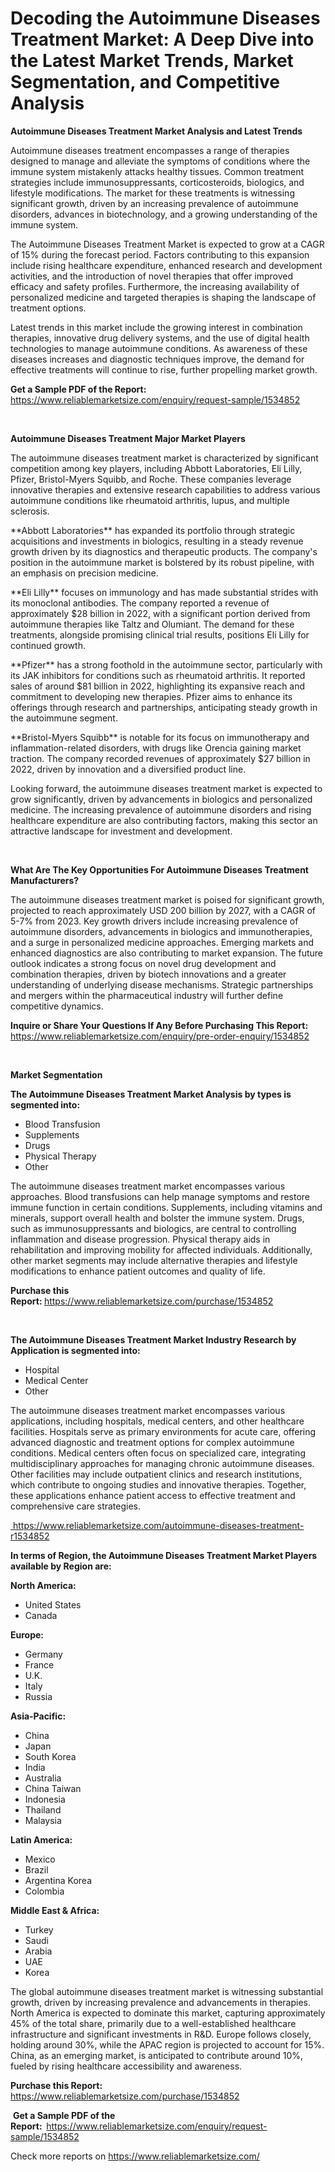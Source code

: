 <p><h1>Decoding the Autoimmune Diseases Treatment Market: A Deep Dive into the Latest Market Trends, Market Segmentation, and Competitive Analysis</h1></p><p><strong>Autoimmune Diseases Treatment Market Analysis and Latest Trends</strong></p>
<p><p>Autoimmune diseases treatment encompasses a range of therapies designed to manage and alleviate the symptoms of conditions where the immune system mistakenly attacks healthy tissues. Common treatment strategies include immunosuppressants, corticosteroids, biologics, and lifestyle modifications. The market for these treatments is witnessing significant growth, driven by an increasing prevalence of autoimmune disorders, advances in biotechnology, and a growing understanding of the immune system. </p><p>The Autoimmune Diseases Treatment Market is expected to grow at a CAGR of 15% during the forecast period. Factors contributing to this expansion include rising healthcare expenditure, enhanced research and development activities, and the introduction of novel therapies that offer improved efficacy and safety profiles. Furthermore, the increasing availability of personalized medicine and targeted therapies is shaping the landscape of treatment options. </p><p>Latest trends in this market include the growing interest in combination therapies, innovative drug delivery systems, and the use of digital health technologies to manage autoimmune conditions. As awareness of these diseases increases and diagnostic techniques improve, the demand for effective treatments will continue to rise, further propelling market growth.</p></p>
<p><strong>Get a Sample PDF of the Report:&nbsp;</strong> <a href="https://www.reliablemarketsize.com/enquiry/request-sample/1534852?utm_campaign=2458&utm_medium=2&utm_source=Github&utm_content=ia&utm_term=03032025&utm_id=autoimmune-diseases-treatment">https://www.reliablemarketsize.com/enquiry/request-sample/1534852</a></p>
<p>&nbsp;</p>
<p><strong>Autoimmune Diseases Treatment Major Market Players</strong></p>
<p><p>The autoimmune diseases treatment market is characterized by significant competition among key players, including Abbott Laboratories, Eli Lilly, Pfizer, Bristol-Myers Squibb, and Roche. These companies leverage innovative therapies and extensive research capabilities to address various autoimmune conditions like rheumatoid arthritis, lupus, and multiple sclerosis.</p><p>**Abbott Laboratories** has expanded its portfolio through strategic acquisitions and investments in biologics, resulting in a steady revenue growth driven by its diagnostics and therapeutic products. The company's position in the autoimmune market is bolstered by its robust pipeline, with an emphasis on precision medicine.</p><p>**Eli Lilly** focuses on immunology and has made substantial strides with its monoclonal antibodies. The company reported a revenue of approximately $28 billion in 2022, with a significant portion derived from autoimmune therapies like Taltz and Olumiant. The demand for these treatments, alongside promising clinical trial results, positions Eli Lilly for continued growth.</p><p>**Pfizer** has a strong foothold in the autoimmune sector, particularly with its JAK inhibitors for conditions such as rheumatoid arthritis. It reported sales of around $81 billion in 2022, highlighting its expansive reach and commitment to developing new therapies. Pfizer aims to enhance its offerings through research and partnerships, anticipating steady growth in the autoimmune segment.</p><p>**Bristol-Myers Squibb** is notable for its focus on immunotherapy and inflammation-related disorders, with drugs like Orencia gaining market traction. The company recorded revenues of approximately $27 billion in 2022, driven by innovation and a diversified product line.</p><p>Looking forward, the autoimmune diseases treatment market is expected to grow significantly, driven by advancements in biologics and personalized medicine. The increasing prevalence of autoimmune disorders and rising healthcare expenditure are also contributing factors, making this sector an attractive landscape for investment and development.</p></p>
<p>&nbsp;</p>
<p><strong>What Are The Key Opportunities For Autoimmune Diseases Treatment Manufacturers?</strong></p>
<p><p>The autoimmune diseases treatment market is poised for significant growth, projected to reach approximately USD 200 billion by 2027, with a CAGR of 5-7% from 2023. Key growth drivers include increasing prevalence of autoimmune disorders, advancements in biologics and immunotherapies, and a surge in personalized medicine approaches. Emerging markets and enhanced diagnostics are also contributing to market expansion. The future outlook indicates a strong focus on novel drug development and combination therapies, driven by biotech innovations and a greater understanding of underlying disease mechanisms. Strategic partnerships and mergers within the pharmaceutical industry will further define competitive dynamics.</p></p>
<p><strong>Inquire or Share Your Questions If Any Before Purchasing This Report:</strong> <a href="https://www.reliablemarketsize.com/enquiry/pre-order-enquiry/1534852?utm_campaign=2458&utm_medium=2&utm_source=Github&utm_content=ia&utm_term=03032025&utm_id=autoimmune-diseases-treatment">https://www.reliablemarketsize.com/enquiry/pre-order-enquiry/1534852</a></p>
<p>&nbsp;</p>
<p><strong>Market Segmentation</strong></p>
<p><strong>The Autoimmune Diseases Treatment Market Analysis by types is segmented into:</strong></p>
<p><ul><li>Blood Transfusion</li><li>Supplements</li><li>Drugs</li><li>Physical Therapy</li><li>Other</li></ul></p>
<p><p>The autoimmune diseases treatment market encompasses various approaches. Blood transfusions can help manage symptoms and restore immune function in certain conditions. Supplements, including vitamins and minerals, support overall health and bolster the immune system. Drugs, such as immunosuppressants and biologics, are central to controlling inflammation and disease progression. Physical therapy aids in rehabilitation and improving mobility for affected individuals. Additionally, other market segments may include alternative therapies and lifestyle modifications to enhance patient outcomes and quality of life.</p></p>
<p><strong>Purchase this Report:&nbsp;</strong><a href="https://www.reliablemarketsize.com/purchase/1534852?utm_campaign=2458&utm_medium=2&utm_source=Github&utm_content=ia&utm_term=03032025&utm_id=autoimmune-diseases-treatment">https://www.reliablemarketsize.com/purchase/1534852</a></p>
<p>&nbsp;</p>
<p><strong>The Autoimmune Diseases Treatment Market Industry Research by Application is segmented into:</strong></p>
<p><ul><li>Hospital</li><li>Medical Center</li><li>Other</li></ul></p>
<p><p>The autoimmune diseases treatment market encompasses various applications, including hospitals, medical centers, and other healthcare facilities. Hospitals serve as primary environments for acute care, offering advanced diagnostic and treatment options for complex autoimmune conditions. Medical centers often focus on specialized care, integrating multidisciplinary approaches for managing chronic autoimmune diseases. Other facilities may include outpatient clinics and research institutions, which contribute to ongoing studies and innovative therapies. Together, these applications enhance patient access to effective treatment and comprehensive care strategies.</p></p>
<p><a href="https://www.reliablemarketsize.com/autoimmune-diseases-treatment-r1534852?utm_campaign=2458&utm_medium=2&utm_source=Github&utm_content=ia&utm_term=03032025&utm_id=autoimmune-diseases-treatment">&nbsp;https://www.reliablemarketsize.com/autoimmune-diseases-treatment-r1534852</a></p>
<p><strong>In terms of Region, the Autoimmune Diseases Treatment Market Players available by Region are:</strong></p>
<p>
    <p> <strong> North America: </strong>
        <ul>
            <li>United States</li>
            <li>Canada</li>
        </ul>
        </p> 
    <p> <strong> Europe: </strong>
        <ul>
            <li>Germany</li>
            <li>France</li>
            <li>U.K.</li>
            <li>Italy</li>
            <li>Russia</li>
        </ul>
        </p> 
    <p> <strong> Asia-Pacific: </strong>
        <ul>
            <li>China</li>
            <li>Japan</li>
            <li>South Korea</li>
            <li>India</li>
            <li>Australia</li>
            <li>China Taiwan</li>
            <li>Indonesia</li>
            <li>Thailand</li>
            <li>Malaysia</li>
        </ul>
        </p> 
    <p> <strong> Latin America: </strong>
        <ul>
            <li>Mexico</li>
            <li>Brazil</li>
            <li>Argentina Korea</li>
            <li>Colombia</li>
        </ul>
        </p> 
    <p> <strong> Middle East & Africa: </strong>
        <ul>
            <li>Turkey</li>
            <li>Saudi</li>
            <li>Arabia</li>
            <li>UAE</li>
            <li>Korea</li>
        </ul>
    </p>
    </p>
<p><p>The global autoimmune diseases treatment market is witnessing substantial growth, driven by increasing prevalence and advancements in therapies. North America is expected to dominate this market, capturing approximately 45% of the total share, primarily due to a well-established healthcare infrastructure and significant investments in R&D. Europe follows closely, holding around 30%, while the APAC region is projected to account for 15%. China, as an emerging market, is anticipated to contribute around 10%, fueled by rising healthcare accessibility and awareness.</p></p>
<p><strong>Purchase this Report: </strong><a href="https://www.reliablemarketsize.com/purchase/1534852?utm_campaign=2458&utm_medium=2&utm_source=Github&utm_content=ia&utm_term=03032025&utm_id=autoimmune-diseases-treatment">https://www.reliablemarketsize.com/purchase/1534852</a></p>
<p>&nbsp;<strong>Get a Sample PDF of the Report:&nbsp;&nbsp;</strong><a href="https://www.reliablemarketsize.com/enquiry/request-sample/1534852?utm_campaign=2458&utm_medium=2&utm_source=Github&utm_content=ia&utm_term=03032025&utm_id=autoimmune-diseases-treatment">https://www.reliablemarketsize.com/enquiry/request-sample/1534852</a></p>
<p><strong></strong></p>
<p>Check more reports on <a href="https://www.reliablemarketsize.com/?utm_campaign=2458&utm_medium=2&utm_source=Github&utm_content=ia&utm_term=03032025&utm_id=autoimmune-diseases-treatment">https://www.reliablemarketsize.com/</a></p>